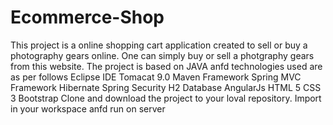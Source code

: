 # Ecommerce-Shop
This project is a online shopping cart application created to sell or buy a photography gears online. One can simply buy or sell a photgraphy gears from this website.
The project is based on JAVA anfd technologies used are as per follows
Eclipse IDE
Tomacat 9.0
Maven Framework
Spring MVC Framework
Hibernate
Spring Security
H2 Database
AngularJs
HTML 5
CSS 3
Bootstrap
Clone and download the project to your loval repository. Import in your workspace anfd run on server

